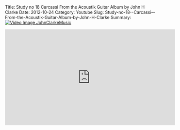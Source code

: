 Title: Study no 18  Carcassi  From the Acoustik Guitar Album by John H Clarke
Date: 2012-10-24
Category: Youtube
Slug: Study-no-18--Carcassi--From-the-Acoustik-Guitar-Album-by-John-H-Clarke
Summary: <a href="/Study-no-18--Carcassi--From-the-Acoustik-Guitar-Album-by-John-H-Clarke.html"><img src="https://i.ytimg.com/vi/7YtseP07LtY/hqdefault.jpg" alt="Video Image JohnClarkeMusic"></a>

<iframe width="560" height="315" src="https://www.youtube.com/embed/7YtseP07LtY" title="YouTube video player" frameborder="0" allow="accelerometer; autoplay; clipboard-write; encrypted-media; gyroscope; picture-in-picture" allowfullscreen></iframe>

